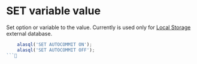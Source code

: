 # SET variable value

Set option or variable to the value. Currently is used only for [Local Storage](LocalStorage) external database.
```js
    alasql('SET AUTOCOMMIT ON');
    alasql('SET AUTOCOMMIT OFF');
```
